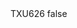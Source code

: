 <?xml version="1.0" encoding="UTF-8"?>
<CustomMetadata xmlns="http://soap.sforce.com/2006/04/metadata">
    <label>TXU626</label>
    <protected>false</protected>
</CustomMetadata>
